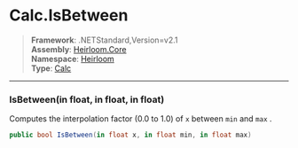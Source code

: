 # Calc.IsBetween

> **Framework**: .NETStandard,Version=v2.1  
> **Assembly**: [Heirloom.Core][0]  
> **Namespace**: [Heirloom][0]  
> **Type**: [Calc][1]  

--------------------------------------------------------------------------------

### IsBetween(in float, in float, in float)

Computes the interpolation factor (0.0 to 1.0) of `x` between `min` and `max` .

```cs
public bool IsBetween(in float x, in float min, in float max)
```

[0]: ..\Heirloom.Core.md
[1]: Heirloom.Calc.md
